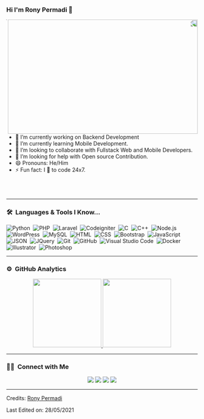 ### Hi I'm Rony Permadi 👋

<img align="right" src="https://camo.githubusercontent.com/d4081c7634e23a9e47e1e3fe50d9e943f1d8d91d0d02f338e8341daf1c9b4ac9/68747470733a2f2f7777772e726f6e797065726d6164692e636f6d2f6173736574732f66726f6e742f696d616765732f756e647261772f756e647261775f636f64655f7265766965775f6c3171392e737667" width="500" height="300" style="transform: rotateY(180deg);" />

---

- 🔭 I’m currently working on Backend Development
- 🌱 I’m currently learning Mobile Development.
- 👯 I’m looking to collaborate with Fullstack Web and Mobile Developers.
- 🤔 I’m looking for help with Open source Contribution.
- 😄 Pronouns: He/Him
- ⚡ Fun fact: I 💖 to code 24x7.

<br/><br/>

---

### 🛠 &nbsp;Languages & Tools I Know...

![Python](https://img.shields.io/badge/-Python-05122A?style=flat&logo=python)&nbsp;
![PHP](https://img.shields.io/badge/-PHP-05122A?style=flat&logo=php)&nbsp;
![Laravel](https://img.shields.io/badge/-Laravel-05122A?style=flat&logo=laravel)&nbsp;
![Codeigniter](https://img.shields.io/badge/-Codeigniter-05122A?style=flat&logo=codeigniter)&nbsp;
![C](https://img.shields.io/badge/-C-05122A?style=flat&logo=C&logoColor=A8B9CC)&nbsp;
![C++](https://img.shields.io/badge/-C++-05122A?style=flat&logo=C%2B%2B&logoColor=00599C)&nbsp;
![Node.js](https://img.shields.io/badge/-Node.js-05122A?style=flat&logo=node.js)&nbsp;
![WordPress](https://img.shields.io/badge/-WordPress-blue?style=flat&logo=wordpress)&nbsp;
![MySQL](https://img.shields.io/badge/-MySQL-black?style=flat&logo=mysql)&nbsp;
![HTML](https://img.shields.io/badge/-HTML-05122A?style=flat&logo=HTML5)&nbsp;
![CSS](https://img.shields.io/badge/-CSS-05122A?style=flat&logo=CSS3&logoColor=1572B6)&nbsp;
![Bootstrap](https://img.shields.io/badge/-Bootstrap-05122A?style=flat&logo=bootstrap&logoColor=563D7C)&nbsp;
![JavaScript](https://img.shields.io/badge/-JavaScript-05122A?style=flat&logo=javascript)&nbsp;
![JSON](https://img.shields.io/badge/-JSON-02569B?style=flat&logo=json)&nbsp;
![JQuery](https://img.shields.io/badge/-JQuery-blue?style=flat&logo=jquery)&nbsp;
![Git](https://img.shields.io/badge/-Git-05122A?style=flat&logo=git)&nbsp;
![GitHub](https://img.shields.io/badge/-GitHub-05122A?style=flat&logo=github)&nbsp;
![Visual Studio Code](https://img.shields.io/badge/-Visual%20Studio%20Code-05122A?style=flat&logo=visual-studio-code&logoColor=007ACC)&nbsp;
![Docker](https://img.shields.io/badge/-Docker-05122A?style=flat&logo=docker)&nbsp;
![Illustrator](https://img.shields.io/badge/-Illustrator-05122A?style=flat&logo=adobe-illustrator)&nbsp;
![Photoshop](https://img.shields.io/badge/-Photoshop-05122A?style=flat&logo=adobe-photoshop)&nbsp;

---

### ⚙️ &nbsp;GitHub Analytics

<p align="center">
<a href="https://github.com/ronypermadi">
  <img height="180em" src="https://github-readme-stats-eight-theta.vercel.app/api?username=ronypermadi&show_icons=true&theme=algolia&include_all_commits=true&count_private=true"/>
  <img height="180em" src="https://github-readme-stats-eight-theta.vercel.app/api/top-langs/?username=ronypermadi&layout=compact&langs_count=8&theme=algolia"/>
</a>
</p>

---

### 🤝🏻 &nbsp;Connect with Me

<p align="center">
<a href="https://www.ronypermadi.com"><img src="https://img.shields.io/badge/-ronypermadi.com-3423A6?style=flat&logo=Google-Chrome&logoColor=white"/></a>
<a href="https://linkedin.com/in/ronypermadi"><img src="https://img.shields.io/badge/-Rony%20Permadi-0077B5?style=flat&logo=Linkedin&logoColor=white"/></a>
<a href="https://instagram.com/ronypermadi1"><img src="https://img.shields.io/badge/-@ronypermadi1-E4405F?style=flat&logo=Instagram&logoColor=white"/></a>
<a href="https://facebook.com/rony.permadi"><img src="https://img.shields.io/badge/-@rony.permadi-1877F2?style=flat&logo=Facebook&logoColor=white"/></a>
</p>

-----
Credits: [Rony Permadi](https://github.com/ronypermadi)

Last Edited on: 28/05/2021
